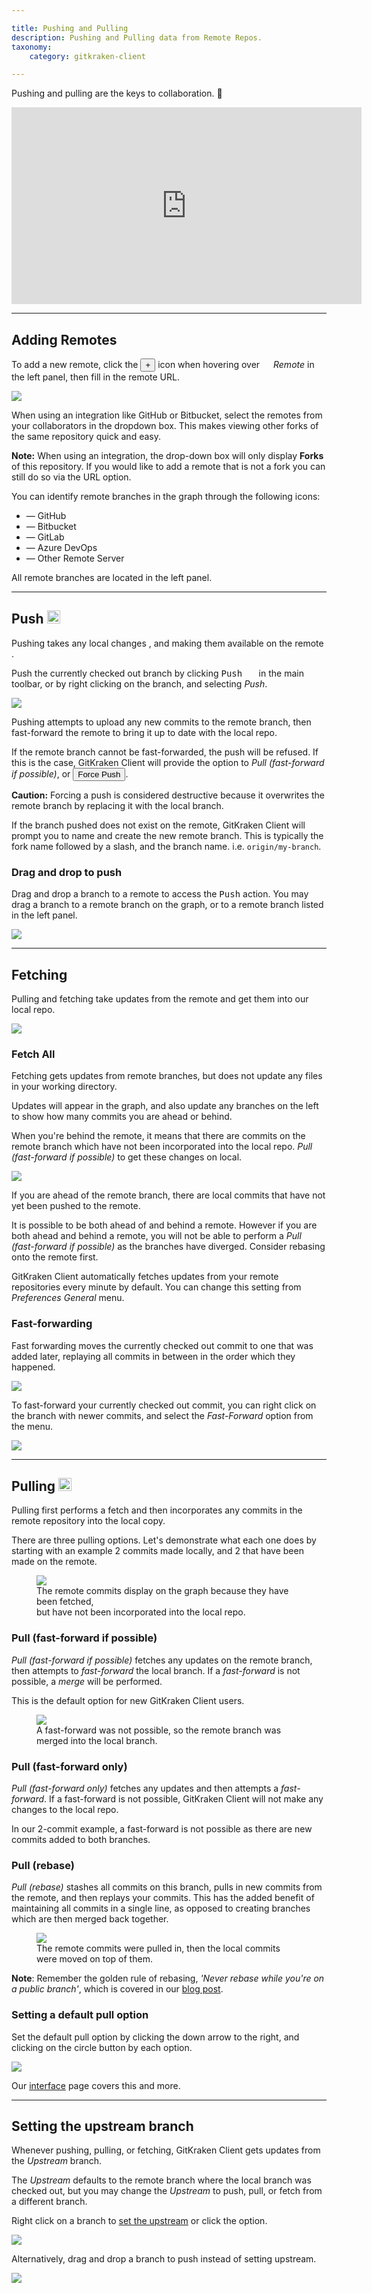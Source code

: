 ```yaml
---

title: Pushing and Pulling
description: Pushing and Pulling data from Remote Repos.
taxonomy:
    category: gitkraken-client

---
```


Pushing and pulling are the keys to collaboration.  🤝

<div class='embed-container embed-container--16-9'>
    <iframe width='560' height='315' src='https://www.youtube.com/embed/Lb4yvfrX_7I?rel=0&vq=hd1080' frameborder='0' allowfullscreen></iframe>
</div>


***
## Adding Remotes
To add a new remote, click the <button class='button button--success button--ui button--nolink'>+</button> icon when hovering over <em class='context-menu'><img src='/wp-content/uploads/icons/gk-remote-icon.svg' style='height:1em;'> Remote</em> in the left panel, then fill in the remote URL.

<img src="/wp-content/uploads/repositories/add-remote.png" srcset="/wp-content/uploads/repositories/add-remote@2x.png" class="img-bordered img-responsive center">

When using an integration like GitHub or Bitbucket, select the remotes from your collaborators in the dropdown box.  This makes viewing other forks of the same repository quick and easy.

<div class='callout callout--warning'>
    <p><strong>Note:</strong> When using an integration, the drop-down box will only display <strong>Forks</strong> of this repository. If you would like to add a remote that is not a fork you can still do so via the URL option.</p>
</div>

You can identify remote branches in the graph through the following icons:

 + <em class='context-menu'><i class="fab fa-github"></i></em> &mdash; GitHub
 + <em class='context-menu'><i class="fab fa-bitbucket" aria-hidden="true"></i></em> &mdash; Bitbucket
 + <em class='context-menu'><i class="fab fa-gitlab" aria-hidden="true"></i></em> &mdash; GitLab
 + <em class='context-menu'><i class="fab fa-windows" aria-hidden="true"></i></em> &mdash; Azure DevOps
 + <em class='context-menu'><i class="fa fa-globe" aria-hidden="true"></i></em> &mdash; Other Remote Server

All remote branches are located in the left panel.

***

## Push <img src='/wp-content/uploads/icons/gk-push-icon.svg' style='height:1em;'>
Pushing takes any local changes <em class='context-menu'><i class="fa fa-laptop" aria-hidden="true"></i></em>, and making them available on the remote <em class='context-menu'><i class="fa fa-globe" aria-hidden="true"></i></em>.

Push the currently checked out branch by clicking <kbd>Push <img src='/wp-content/uploads/icons/gk-push-icon.svg' style='height:1em;'></kbd> in the main toolbar, or by right clicking on the branch, and selecting <em class='context-menu'>Push</em>.

<img src="/wp-content/uploads/repositories/push.png" srcset="/wp-content/uploads/repositories/push@2x.png" class="img-bordered img-responsive center">

Pushing attempts to upload any new commits to the remote branch, then fast-forward the remote to bring it up to date with the local repo.

If the remote branch cannot be fast-forwarded, the push will be refused.  If this is the case, GitKraken Client will provide the option to _Pull (fast-forward if possible)_, or <button class='button button--danger button--ui button--nolink'>Force Push</button>.

<div class='callout callout--warning'>
    <p><strong>Caution:</strong> Forcing a push is considered destructive because it overwrites the remote branch by replacing it with the local branch.</p>
</div>

If the branch pushed does not exist on the remote, GitKraken Client will prompt you to name and create the new remote branch.  This is typically the fork name followed by a slash, and the branch name. i.e. `origin/my-branch`.

### Drag and drop to push

Drag and drop a branch to a remote to access the <kbd>Push</kbd> action. You may drag a branch to a remote branch on the graph, or to a remote branch listed in the left panel.

<img src="/wp-content/uploads/repositories/drag-and-drop-to-push.gif" srcset="/wp-content/uploads/repositories/drag-and-drop-to-push.gif" class="img-bordered img-responsive center">

***
## Fetching
Pulling and fetching take updates from the remote and get them into our local repo.

<img src="/wp-content/uploads/repositories/pull-options.png" srcset="/wp-content/uploads/repositories/pull-options@2x.png" class="img-bordered img-responsive center">

### Fetch All
Fetching gets updates from remote branches, but does not update any files in your working directory.

Updates will appear in the graph, and also update any branches on the left to show how many commits you are ahead or behind.

When you're behind the remote, it means that there are commits on the remote branch which have not been incorporated into the local repo. _Pull (fast-forward if possible)_ to get these changes on local.

<img src="/wp-content/uploads/repositories/fetch.png" srcset="/wp-content/uploads/repositories/fetch@2x.png" class="img-bordered img-responsive center">

If you are ahead of the remote branch, there are local commits that have not yet been pushed to the remote.

It is possible to be both ahead of and behind a remote.  However if you are both ahead and behind a remote, you will not be able to perform a _Pull (fast-forward if possible)_ as the branches have diverged. Consider rebasing onto the remote first.

GitKraken Client automatically fetches updates from your remote repositories every minute by default.  You can change this setting from <em class='context-menu'>Preferences <i class='fa fa-caret-right'></i> General</em> menu.

### Fast-forwarding
Fast forwarding moves the currently checked out commit to one that was added later, replaying all commits in between in the order which they happened.

<img src="/wp-content/uploads/repositories/pull-options.png" srcset="/wp-content/uploads/repositories/pull-options@2x.png" class="img-bordered img-responsive center">

To fast-forward your currently checked out commit, you can right click on the branch with newer commits, and select the <em class='context-menu'>Fast-Forward</em> option from the menu.

<img src="/wp-content/uploads/repositories/pushing-pulling/fast-forward.png" srcset="/wp-content/uploads/repositories/pushing-pulling/fast-forward@2x.png" class="img-bordered img-responsive center">

***
## Pulling <img src='/wp-content/uploads/icons/gk-pull-icon.svg' style='height:1em;'>
Pulling first performs a fetch and then incorporates any commits in the remote repository into the local copy.

There are three pulling options. Let's demonstrate what each one does by starting with an example 2 commits made locally, and 2 that have been made on the remote.
<figure class='figure center'>
    <img src='/wp-content/uploads/repositories/ahead-behind.png'>
    <figcaption>The remote commits display on the graph because they have been fetched,</br>but have not been incorporated into the local repo.</figcaption>
</figure>

### Pull (fast-forward if possible)
_Pull (fast-forward if possible)_ fetches any updates on the remote branch, then attempts to _fast-forward_ the local branch.  If a _fast-forward_ is not possible, a _merge_ will be performed.

This is the default option for new GitKraken Client users.

<figure class='figure center'>
    <img src='/wp-content/uploads/repositories/example-pull-ff.png'>
    <figcaption>A fast-forward was not possible, so the remote branch was merged into the local branch.</figcaption>
</figure>

### Pull (fast-forward only)
_Pull (fast-forward only)_ fetches any updates and then attempts a _fast-forward_.  If a fast-forward is not possible, GitKraken Client will not make any changes to the local repo.

In our 2-commit example, a fast-forward is not possible as there are new commits added to both branches.

### Pull (rebase)
_Pull (rebase)_ stashes all commits on this branch, pulls in new commits from the remote, and then replays your commits.  This has the added benefit of maintaining all commits in a single line, as opposed to creating branches which are then merged back together.

<figure class='figure center'>
    <img src='/wp-content/uploads/repositories/example-pull-rebase.png'>
    <figcaption>The remote commits were pulled in, then the local commits were moved on top of them.</figcaption>
</figure>

<div class='callout callout--basic'>
    <p><strong>Note</strong>: Remember the golden rule of rebasing, <em>'Never rebase while you're on a public branch'</em>, which is covered in our <a href='https://blog.axosoft.com/2016/10/20/golden-rule-of-rebasing-in-git/'>blog post</a>.</p>
</div>

### Setting a default pull option
Set the default pull option by clicking the down arrow to the right, and clicking on the circle button by each option.

<img src="/wp-content/uploads/repositories/pushing-pulling/set-default.png" srcset="/wp-content/uploads/repositories/pushing-pulling/set-default@2x.png" class="img-bordered img-responsive center">

Our [interface](/start-here/interface) page covers this and more.


***
## Setting the upstream branch
Whenever pushing, pulling, or fetching, GitKraken Client gets updates from the _Upstream_ branch.

The _Upstream_ defaults to the remote branch where the local branch was checked out, but you may change the _Upstream_ to push, pull, or fetch from a different branch.

Right click on a branch to <a href="https://gitkraken.com/learn/git/problems/git-set-upstream-branch" target="_blank">set the upstream</a> or click the <kbd> <i class="fa fa-ellipsis-v"></i> </kbd> option.

<img src="/wp-content/uploads/repositories/upstream.png" srcset="/wp-content/uploads/repositories/upstream@2x.png" class="img-bordered img-responsive center">

Alternatively, drag and drop a branch to push instead of setting upstream.

<img src="/wp-content/uploads/repositories/pushing-pulling/drag-and-drop.gif" class="img-bordered img-responsive center">